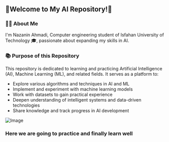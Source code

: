 ## 🌟Welcome to My AI Repository!🌟

### 👩‍💻 About Me
I'm Nazanin Ahmadi, Computer engineering student of Isfahan University of Technology 🎓, passionate about expanding my skills in AI.

### 📚 Purpose of this Repository
This repository is dedicated to learning and practicing Artificial Intelligence (AI), Machine Learning (ML), and related fields. It serves as a platform to:

- Explore various algorithms and techniques in AI and ML  
- Implement and experiment with machine learning models  
- Work with datasets to gain practical experience  
- Deepen understanding of intelligent systems and data-driven technologies  
- Share knowledge and track progress in AI development


 ![Image](https://github.com/user-attachments/assets/6ab79892-d8fb-4244-b863-e36ab1b5553f)
 

### Here we are going to practice and finally learn well

